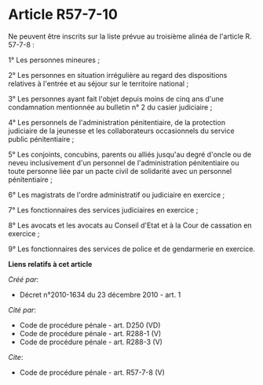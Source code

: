 # Article R57-7-10

Ne peuvent être inscrits sur la liste prévue au troisième alinéa de l'article R. 57-7-8 : 

1° Les personnes mineures ; 

2° Les personnes en situation irrégulière au regard des dispositions relatives à l'entrée et au séjour sur le territoire
national ; 

3° Les personnes ayant fait l'objet depuis moins de cinq ans d'une condamnation mentionnée au bulletin n° 2 du casier
judiciaire ; 

4° Les personnels de l'administration pénitentiaire, de la protection judiciaire de la jeunesse et les collaborateurs
occasionnels du service public pénitentiaire ; 

5° Les conjoints, concubins, parents ou alliés jusqu'au degré d'oncle ou de neveu inclusivement d'un personnel de
l'administration pénitentiaire ou toute personne liée par un pacte civil de solidarité avec un personnel pénitentiaire ; 

6° Les magistrats de l'ordre administratif ou judiciaire en exercice ; 

7° Les fonctionnaires des services judiciaires en exercice ; 

8° Les avocats et les avocats au Conseil d'Etat et à la Cour de cassation en exercice ; 

9° Les fonctionnaires des services de police et de gendarmerie en exercice.

**Liens relatifs à cet article**

_Créé par_:

  - Décret n°2010-1634 du 23 décembre 2010 - art. 1

_Cité par_:

  - Code de procédure pénale - art. D250 (VD)
  - Code de procédure pénale - art. R288-1 (V)
  - Code de procédure pénale - art. R288-3 (V)

_Cite_:

  - Code de procédure pénale - art. R57-7-8 (V)
